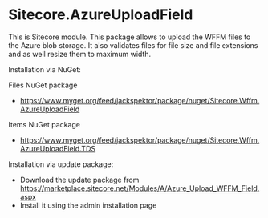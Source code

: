 # Sitecore.AzureUploadField

This is Sitecore module. This package allows to upload the WFFM files to the Azure blob storage. It also validates files for file size and file extensions and as well resize them to maximum width.

Installation via NuGet:

Files NuGet package 
- https://www.myget.org/feed/jackspektor/package/nuget/Sitecore.Wffm.AzureUploadField

Items NuGet package
- https://www.myget.org/feed/jackspektor/package/nuget/Sitecore.Wffm.AzureUploadField.TDS

Installation via update package:
- Download the update package from https://marketplace.sitecore.net/Modules/A/Azure_Upload_WFFM_Field.aspx
- Install it using the admin installation page

